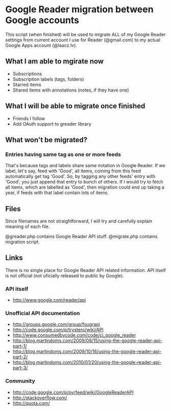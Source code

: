 Google Reader migration between Google accounts
===============================================

This script (when finished) will be used to migrate ALL of my Google Reader
settings from current account I use for Reader (@gmail.com) to my actual
Google Apps account (@laacz.lv).

What I am able to mgirate now
-----------------------------

* Subscriptions
* Subscription labels (tags, folders)
* Starred items
* Shared items with annotations (notes, if they have one)

What I will be able to migrate once finished
--------------------------------------------

* Friends I follow
* Add OAuth support to greader library

What won't be migrated?
-----------------------

### Entries having same tag as one or more feeds

That's because tags and labels share same notation in Google Reader. If we
label, let's say, feed with 'Good', all items, coming from this feed automatically
get tag 'Good'. So, by tagging any other feeds' entry with 'Good', you just
append that entry to bunch of others. If I would try to fetch all items, which
are labelled as 'Good', then migration could end up taking a year, if feeds
with that label contain lots of items.

Files
-----

Since filenames are not straightforward, I will try and carefully explain
meaning of each file.

@greader.php contains Google Reader API stuff.
@migrate.php contains migration script.

Links
-----

There is no single place for Google Reader API related information. API itself
is not official (not oficially released to public by Google).

### API itself

* http://www.google.com/reader/api

### Unofficial API documentation

* http://groups.google.com/group/fougrapi
* http://code.google.com/p/trystero/wiki/API
* http://www.consumedbycode.com/code/ci_google_reader
* http://blog.martindoms.com/2009/08/15/using-the-google-reader-api-part-1/
* http://blog.martindoms.com/2009/10/16/using-the-google-reader-api-part-2/
* http://blog.martindoms.com/2010/01/20/using-the-google-reader-api-part-3/

### Community

* http://code.google.com/p/pyrfeed/wiki/GoogleReaderAPI
* http://stackoverflow.com/
* http://quota.com/
